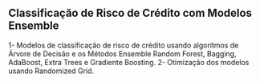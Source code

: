 ## Classificação de Risco de Crédito com Modelos Ensemble
1- Modelos de classificação de risco de crédito usando algoritmos de Árvore de Decisão e os Métodos Ensemble Random Forest, Bagging, AdaBoost, Extra Trees e Gradiente Boosting.
2- Otimização dos modelos usando Randomized Grid.
